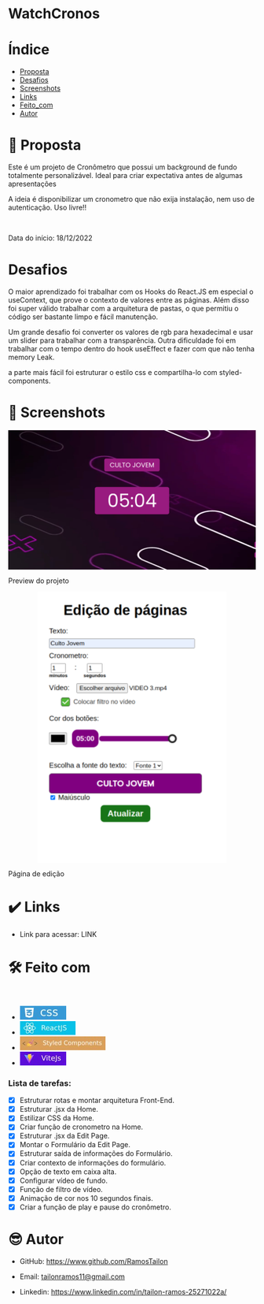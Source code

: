 # WatchCronos

# Índice
- [Proposta](#id01)
- [Desafios](#id02)
- [Screenshots](#id03)
- [Links](#id04)
- [Feito_com](#id05)
- [Autor](#id06)

# 🚀 Proposta <a name="id01"></a>

Este é um projeto de Cronômetro que possui um background de fundo totalmente personalizável. Ideal para criar expectativa antes de algumas apresentações

A ideia é disponibilizar um cronometro que não exija instalação, nem uso de autenticação. Uso livre!!

<br />

Data do início: 18/12/2022

# Desafios <a name="id02"></a>

O maior aprendizado foi trabalhar com os Hooks do React.JS em especial o useContext, que prove o contexto de valores entre as páginas. Além disso foi super válido trabalhar com a arquitetura de pastas, o que permitiu o código ser bastante limpo e fácil manutenção.

Um grande desafio foi converter os valores de rgb para hexadecimal e usar um slider para trabalhar com a transparência. Outra dificuldade foi em trabalhar com o tempo dentro do hook useEffect e fazer com que não tenha memory Leak.

a parte mais fácil foi estruturar o estilo css e compartilha-lo com styled-components.

# :camera_flash: Screenshots <a name="id03"></a>


<p  align="center">
  <img width="600px" src="./public/cronometro1.png" align="center"></img>
</p>
<p>Preview do projeto</p>

<p  align="center">
  <img height="550px" src="./public/cronometro2.png" align="center"></img>
</p>
<p>Página de edição</p>

# :heavy_check_mark: Links <a name="id04"></a>

- Link para acessar: LINK

# 🛠 Feito com <a name="id05"></a>

<br/>

- ![CSS](./public/assets/CSS.jpg)
- ![REACT](./public/assets/reactjs.jpg)
- ![STYLED](./public/assets/styledComponents.jpg)
- ![VITE](./public/assets/vite.jpg)

### Lista de tarefas:
- [x] Estruturar rotas e montar arquitetura Front-End.
- [x] Estruturar .jsx da Home.
- [x] Estilizar CSS da Home.
- [x] Criar função de cronometro na Home.
- [x] Estruturar .jsx da Edit Page.
- [x] Montar o Formulário da Edit Page.
- [x] Estruturar saída de informações do Formulário.
- [x] Criar contexto de informações do formulário.
- [x] Opção de texto em caixa alta.
- [x] Configurar vídeo de fundo.
- [x] Função de filtro de vídeo.
- [x] Animação de cor nos 10 segundos finais.
- [x] Criar a função de play e pause do cronômetro.

# :sunglasses: Autor <a name="id06"></a>

- GitHub: https://www.github.com/RamosTailon

- Email: [tailonramos11@gmail.com](mailto:tailonramos11@gmail.com)

- Linkedin: https://www.linkedin.com/in/tailon-ramos-25271022a/
